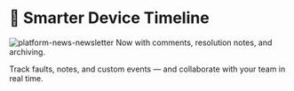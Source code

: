 # 🧭 Smarter Device Timeline
![platform-news-newsletter](https://github.com/user-attachments/assets/2565a3f4-93f3-481b-9f7e-54a2981df0ea)
Now with comments, resolution notes, and archiving.

Track faults, notes, and custom events — and collaborate with your team in real time.
